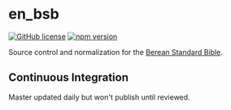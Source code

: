 # en_bsb
[![GitHub license](https://img.shields.io/github/license/openbible-io/en_bsb?style=for-the-badge)](./LICENSE.md)
[![npm version](https://img.shields.io/npm/v/@openbible/en_bsb.svg?style=for-the-badge)](https://www.npmjs.com/package/@openbible/en_bsb)

Source control and normalization for the [Berean Standard Bible](https://bereanbible.com/).

## Continuous Integration
Master updated daily but won't publish until reviewed.
